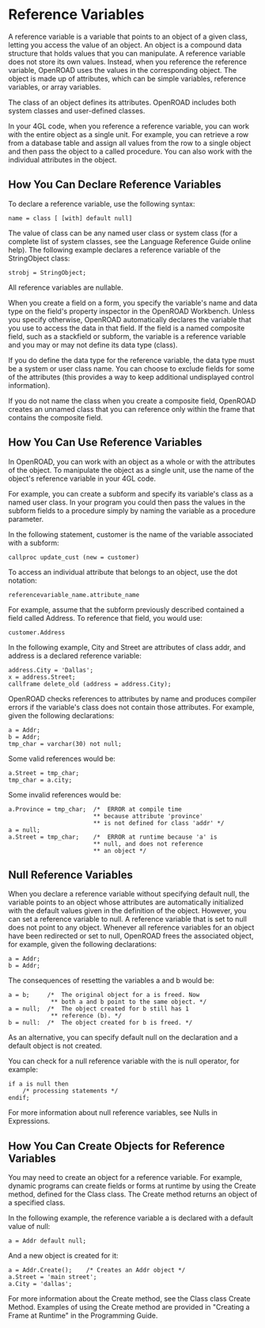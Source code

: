 # Reference Variables

A reference variable is a variable that points to an object of a given class, letting you access the value of an 
object. An object is a compound data structure that holds values that you can manipulate. A reference variable does 
not store its own values. Instead, when you reference the reference variable, OpenROAD uses the values in the 
corresponding object. The object is made up of attributes, which can be simple variables, reference variables, or 
array variables.

The class of an object defines its attributes. OpenROAD includes both system classes and user-defined classes.

In your 4GL code, when you reference a reference variable, you can work with the entire object as a single unit. For 
example, you can retrieve a row from a database table and assign all values from the row to a single object and then 
pass the object to a called procedure. You can also work with the individual attributes in the object.

## How You Can Declare Reference Variables

To declare a reference variable, use the following syntax:

```
name = class [ [with] default null]
```

The value of class can be any named user class or system class (for a complete list of system classes, see the 
Language Reference Guide online help). The following example declares a reference variable of the StringObject class:

```
strobj = StringObject;
```

All reference variables are nullable.

When you create a field on a form, you specify the variable's name and data type on the field's property inspector in 
the OpenROAD Workbench. Unless you specify otherwise, OpenROAD automatically declares the variable that you use to 
access the data in that field. If the field is a named composite field, such as a stackfield or subform, the variable 
is a reference variable and you may or may not define its data type (class).

If you do define the data type for the reference variable, the data type must be a system or user class name. You can 
choose to exclude fields for some of the attributes (this provides a way to keep additional undisplayed control 
information).

If you do not name the class when you create a composite field, OpenROAD creates an unnamed class that you can 
reference only within the frame that contains the composite field.

## How You Can Use Reference Variables

In OpenROAD, you can work with an object as a whole or with the attributes of the object. To manipulate the object as 
a single unit, use the name of the object's reference variable in your 4GL code.

For example, you can create a subform and specify its variable's class as a named user class. In your program you 
could then pass the values in the subform fields to a procedure simply by naming the variable as a procedure 
parameter.

In the following statement, customer is the name of the variable associated with a subform:

```
callproc update_cust (new = customer)
```

To access an individual attribute that belongs to an object, use the dot notation:

```
referencevariable_name.attribute_name
```

For example, assume that the subform previously described contained a field called Address. To reference that field, 
you would use:

```
customer.Address
```

In the following example, City and Street are attributes of class addr, and address is a declared reference variable:

```
address.City = 'Dallas';
x = address.Street;
callframe delete_old (address = address.City);
```

OpenROAD checks references to attributes by name and produces compiler errors if the variable's class does not 
contain those attributes. For example, given the following declarations:

```
a = Addr;
b = Addr;
tmp_char = varchar(30) not null;
```

Some valid references would be:

```
a.Street = tmp_char;
tmp_char = a.city;
```

Some invalid references would be:

```
a.Province = tmp_char;  /*  ERROR at compile time
                        ** because attribute 'province'
                        ** is not defined for class 'addr' */
a = null;
a.Street = tmp_char;    /*  ERROR at runtime because 'a' is
                        ** null, and does not reference
                        ** an object */
```

## Null Reference Variables

When you declare a reference variable without specifying default null, the variable points to an object whose 
attributes are automatically initialized with the default values given in the definition of the object. However, you 
can set a reference variable to null. A reference variable that is set to null does not point to any object. Whenever 
all reference variables for an object have been redirected or set to null, OpenROAD frees the associated object, for 
example, given the following declarations:

```
a = Addr;
b = Addr;
```

The consequences of resetting the variables a and b would be:

```
a = b;     /*  The original object for a is freed. Now
            ** both a and b point to the same object. */
a = null;  /*  The object created for b still has 1
            ** reference (b). */
b = null:  /*  The object created for b is freed. */
```

As an alternative, you can specify default null on the declaration and a default object is not created.

You can check for a null reference variable with the is null operator, for example:

```
if a is null then
    /* processing statements */
endif;
```

For more information about null reference variables, see Nulls in Expressions.

## How You Can Create Objects for Reference Variables

You may need to create an object for a reference variable. For example, dynamic programs can create fields or forms 
at runtime by using the Create method, defined for the Class class. The Create method returns an object of a 
specified class.

In the following example, the reference variable a is declared with a default value of null:

```
a = Addr default null;
```

And a new object is created for it:

```
a = Addr.Create();    /* Creates an Addr object */
a.Street = 'main street';
a.City = 'dallas';
```

For more information about the Create method, see the Class class Create Method. Examples of using the Create method 
are provided in "Creating a Frame at Runtime" in the Programming Guide.
